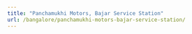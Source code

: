 ```yaml
---
title: "Panchamukhi Motors, Bajar Service Station"
url: /bangalore/panchamukhi-motors-bajar-service-station/
---
```

